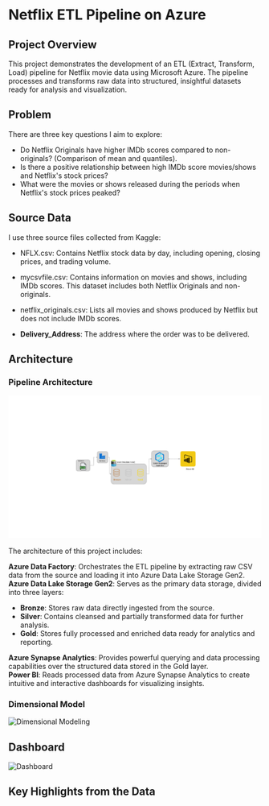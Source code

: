 
# Netflix ETL Pipeline on Azure

## Project Overview

This project demonstrates the development of an ETL (Extract, Transform, Load) pipeline for Netflix movie data using Microsoft Azure. The pipeline processes and transforms raw data into structured, insightful datasets ready for analysis and visualization.

## Problem 
There are three key questions I aim to explore:
- Do Netflix Originals have higher IMDb scores compared to non-originals? (Comparison of mean and quantiles).
- Is there a positive relationship between high IMDb score movies/shows and Netflix's stock prices?
- What were the movies or shows released during the periods when Netflix's stock prices peaked?

## Source Data 
I use three source files collected from Kaggle:
- NFLX.csv: Contains Netflix stock data by day, including opening, closing prices, and trading volume.
- mycsvfile.csv: Contains information on movies and shows, including IMDb scores. This dataset includes both Netflix Originals and non-originals.
- netflix_originals.csv: Lists all movies and shows produced by Netflix but does not include IMDb scores.


- **Delivery_Address**: The address where the order was to be delivered.

## Architecture

### Pipeline Architecture

![Pipeline architecture](./images/architecture.png "Pipeline architecture")

The architecture of this project includes:

**Azure Data Factory**: Orchestrates the ETL pipeline by extracting raw CSV data from the source and loading it into Azure Data Lake Storage Gen2.  
**Azure Data Lake Storage Gen2**: Serves as the primary data storage, divided into three layers:  
  - **Bronze**: Stores raw data directly ingested from the source.
  - **Silver**: Contains cleansed and partially transformed data for further analysis.
  - **Gold**: Stores fully processed and enriched data ready for analytics and reporting.

**Azure Synapse Analytics**: Provides powerful querying and data processing capabilities over the structured data stored in the Gold layer.  
**Power BI**: Reads processed data from Azure Synapse Analytics to create intuitive and interactive dashboards for visualizing insights.  

### Dimensional Model

![Dimensional Modeling](./images/modeling.png)


## Dashboard
![Dashboard](./images/report.png)
## Key Highlights from the Data



